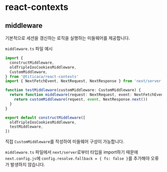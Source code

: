 # react-contexts

## middleware

기본적으로 세션을 갱신하는 로직을 실행하는 미들웨어를 제공합니다.

`middleware.ts` 파일 예시

```ts
import {
  constructMiddleware,
  oldTripleIosCookiesMiddleware,
  CustomMiddleware,
} from '@titicaca/react-contexts'
import { NextFetchEvent, NextRequest, NextResponse } from 'next/server'

function testMiddleware(customMiddleware: CustomMiddleware) {
  return function middleware(request: NextRequest, event: NextFetchEvent) {
    return customMiddleware(request, event, NextResponse.next())
  }
}

export default constructMiddleware([
  oldTripleIosCookiesMiddleware,
  testMiddleware,
])
```

직접 `CustomMiddleware`를 작성하여 미들웨어 구성이 가능합니다.

`middleware.ts` 파일에서 `next/server`로부터 타입을 import하기 때문에 `next.config.js`에 `config.resolve.fallback = { fs: false }`를 추가해야 오류가 발생하지 않습니다.
